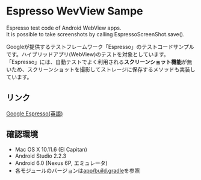 # Espresso WevView Sampe
Espresso test code of Android WebView apps.  
It is possible to take screenshots by calling EspressoScreenShot.save().

Googleが提供するテストフレームワーク「Espresso」のテストコードサンプルです。ハイブリッドアプリ(WebView)のテストを対象としています。  
「Espresso」には、自動テストでよく利用される**スクリーンショット機能**が無いため、スクリーンショットを撮影してストレージに保存するメソッドも実装しています。

## リンク
[Google Espresso(英語)](https://developer.android.com/training/testing/espresso/)

## 確認環境
* Mac OS X 10.11.6 (El Capitan)  
* Android Studio 2.2.3
* Android 6.0 (Nexus 6P, エミュレータ)
* 各モジュールのバージョンは[app/build.gradle](https://github.com/ninbe/EspressoWebViewSample/blob/master/app/build.gradle)を参照
